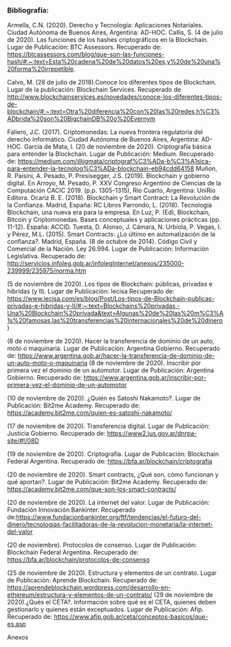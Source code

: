 ### Bibliografía:
Armella, C.N. (2020). Derecho y Tecnología: Aplicaciones Notariales. Ciudad Autónoma de Buenos Aires, Argentina: AD-HOC.
Callis, S. (4 de julio de 2020). Las funciones de los hashes criptográficos en la Blockchain. Lugar de Publicación: BTC Assessors. Recuperado de: https://btcassessors.com/blog/que-son-las-funciones-hash/#:~:text=Esta%20cadena%20de%20datos%20es,y%20de%20una%20forma%20irrepetible.

Calvo, M. (28 de julio de 2018).Conoce los diferentes tipos de Blockchain. Lugar de la publicación: Blockchain Services. Recuperado de http://www.blockchainservices.es/novedades/conoce-los-diferentes-tipos-de-blockchain/#:~:text=Otra%20diferencia%20con%20las%20redes,h%C3%ADbrida%20son%20BigchainDB%20o%20Evernym

Faliero, J.C. (2017). Criptomonedas: La nueva frontera regulatoria del derecho informático. Ciudad Autónoma de Buenos Aires, Argentina: AD-HOC.
Garcia de Mata, I. (20 de noviembre de 2020).  Criptografía básica para entender la Blockchain. Lugar de Publicación: Medium. Recuperado de: https://medium.com/@igmata/criptograf%C3%ADa-b%C3%A1sica-para-entender-la-tecnolog%C3%ADa-blockchain-eb94cdd64158
Muñon, R. Paisini, A. Pesado, P. Presisegger, J.S. (2019). Blockchain y gobierno digital. En Arroyo, M. Pesado, P. XXV Congreso Argentino de Ciencias de la Computación CACIC 2019. (p.p. 1305-1315), Río Cuarto, Argentina: UniRio Editora.
Ocariz B. E. (2018).  Blockchain y Smart Contract: La Revolución de la Confianza.  Madrid, España: RC Libros
Parrondo, L. (2018). Tecnología Blockchain, una nueva era para la empresa. En Luz, P. (Ed), Blockchain, Bitcoin y Criptomonedas. Bases conceptuales y aplicaciones prácticas (pp. 11-12). España: ACCID.
Tuesta, D. Alonso, J. Cámara, N. Urbiola, P. Vegas, I. y Pérez, M.L. (2015). Smart Contracts: ¿Lo último en automatización de la confianza?. Madrid, España. 
(8 de octubre de 2014). Código Civil y Comercial de la Nación. Ley 26.994. Lugar de Publicación: Información Legislativa. Recuperado de: http://servicios.infoleg.gob.ar/infolegInternet/anexos/235000-239999/235975/norma.htm

(5 de noviembre de 2020). Los tipos de Blockchain: públicas, privadas e híbridas (y II). Lugar de Publicación: Iecisa Recuperado de: https://www.iecisa.com/es/blog/Post/Los-tipos-de-Blockchain-publicas-privadas-e-hibridas-y-II/#:~:text=Blockchains%20privadas,-Una%20Blockchain%20privada&text=Algunas%20de%20las%20m%C3%A1s%20famosas,las%20transferencias%20internacionales%20de%20dinero)

(8 de noviembre de 2020). Hacer la transferencia de dominio de un auto, moto o maquinaria. Lugar de Publicación: Argentina Gobierno. Recuperado de: https://www.argentina.gob.ar/hacer-la-transferencia-de-dominio-de-un-auto-moto-o-maquinaria
(8 de noviembre de 2020). Inscribir por primera vez el dominio de un automotor. Lugar de Publicación: Argentina Gobierno. Recuperado de: https://www.argentina.gob.ar/inscribir-por-primera-vez-el-dominio-de-un-automotor
 
(10 de noviembre de 2020). ¿Quién es Satoshi Nakamoto?. Lugar de Publicación:  Bit2me Academy. Recuperado de: https://academy.bit2me.com/quien-es-satoshi-nakamoto/

(17 de noviembre de 2020). Transferencia digital. Lugar de Publicación: Justicia Gobierno. Recuperado de:  https://www2.jus.gov.ar/dnrpa-site/#!/08D


(19 de noviembre de 2020). Criptografía. Lugar de Publicación: Blockchain Federal Argentina. Recuperado de: https://bfa.ar/blockchain/criptografia

(20 de noviembre de 2020). Smart contracts, ¿Qué son, cómo funcionan y qué aportan?. Lugar de Publicación: Bit2me Academy. Recuperado de: https://academy.bit2me.com/que-son-los-smart-contracts/

(20 de noviembre de 2020). La internet del valor. Lugar de Publicación: Fundación Innovación Bankinter. Recuperado de:https://www.fundacionbankinter.org/ftf/tendencias/el-futuro-del-dinero/tecnologias-facilitadoras-de-la-revolucion-monetaria/la-internet-del-valor

(20 de noviembre). Protocolos de consenso. Lugar de Publicación: Blockchain Federal Argentina. Recuperado de: https://bfa.ar/blockchain/protocolos-de-consenso

(25 de noviembre de 2020). Estructura y elementos de un contrato. Lugar de Publicación: Aprende Blockchain. Recuperado de: https://aprendeblockchain.wordpress.com/desarrollo-en-ethereum/estructura-y-elementos-de-un-contrato/
(29 de noviembre de 2020).¿Qués el CETA?. Información sobre qué es el CETA, quienes deben gestionarlo y quienes están exceptuados. Lugar de Publicación: Afip. Recuperado de: https://www.afip.gob.ar/ceta/conceptos-basicos/que-es.asp

Anexos

